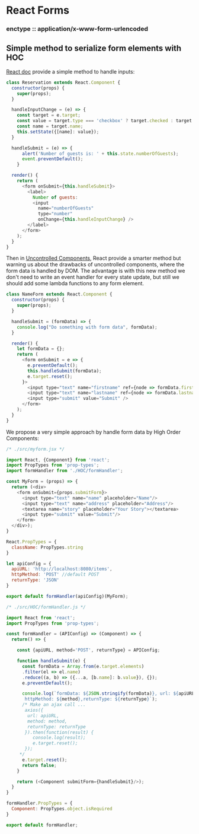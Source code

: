 # React Forms #
### enctype :: application/x-www-form-urlencoded ###

## Simple method to serialize form elements with HOC

[React doc](https://reactjs.org/docs/forms.html) provide a simple method to handle inputs:

```javascript
class Reservation extends React.Component {
  constructor(props) {
    super(props);
  }

  handleInputChange = (e) => {
    const target = e.target;
    const value = target.type === 'checkbox' ? target.checked : target.value;
    const name = target.name;
    this.setState({[name]: value});
  }

  handleSubmit = (e) => {
      alert('Number of guests is: ' + this.state.numberOfGuests);
      event.preventDefault();
    }

  render() {
    return (
      <form onSubmit={this.handleSubmit}>
        <label>
          Number of guests:
          <input
            name="numberOfGuests"
            type="number"
            onChange={this.handleInputChange} />
        </label>
      </form>
    );
  }
}
```
Then in [Uncontrolled Components](https://reactjs.org/docs/uncontrolled-components.html), React provide a smarter method but warning us about the drawbacks of uncontrolled components, where the form data is handled by DOM. The advantage is with this new method we don't need to write an event handler for every state update, but still we should add some lambda functions to any form element.

```javascript
class NameForm extends React.Component {
  constructor(props) {
    super(props);
  }

  handleSubmit = (formData) => {
    console.log("Do something with form data", formData);
  }

  render() {
    let formData = {};
    return (
      <form onSubmit = e => {
        e.preventDefault();
        this.handleSubmit(formData);
        e.target.reset();
      }>
        <input type="text" name="firstname" ref={node => formData.firstname = node.value} />
        <input type="text" name="lastname" ref={node => formData.lastname = node.value} />
        <input type="submit" value="Submit" />
      </form>
    );
  }
}
```
We propose a very simple approach by handle form data by High Order Components:

```javascript
/* ./src/myform.jsx */

import React, {Component} from 'react';
import PropTypes from 'prop-types';
import formHandler from './HOC/formHandler';

const MyForm = (props) => {
  return (<div>
    <form onSubmit={props.submitForm}>
      <input type="text" name="name" placeholder="Name"/>
      <input type="text" name="address" placeholder="Address"/>
      <textarea name="story" placeholder="Your Story"></textarea>
      <input type="submit" value="Submit"/>
    </form>
  </div>);
}

React.PropTypes = {
  className: PropTypes.string
}

let apiConfig = {
  apiURL: 'http://localhost:8080/items',
  httpMethod: 'POST' //default POST
  returnType: 'JSON'
}

export default formHandler(apiConfig)(MyForm);
```

```javascript
/* ./src/HOC/formHandler.js */

import React from 'react';
import PropTypes from 'prop-types';

const formHandler = (APIConfig) => (Component) => {
  return() => {

    const {apiURL, method='POST', returnType} = APIConfig;

    function handleSubmit(e) {
      const formData = Array.from(e.target.elements)
      .filter(el => el.name)
      .reduce((a, b) => ({...a, [b.name]: b.value}), {});
      e.preventDefault();

      console.log(`formData: ${JSON.stringify(formData)}, url: ${apiURL},
       httpMethod: ${method},returnType: ${returnType}`);
      /* Make an ajax call ...
       axios({
        url: apiURL,
        method: method,
        returnType: returnType
       }).then(function(result) {
          console.log(result);
          e.target.reset();
       });
     */
      e.target.reset();
      return false;
    }

    return (<Component submitForm={handleSubmit}/>);
  }
}

formHandler.PropTypes = {
  Component: PropTypes.object.isRequired
}

export default formHandler;


```
